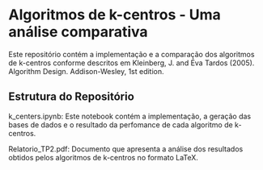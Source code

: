 # Algoritmos de k-centros - Uma análise comparativa
Este repositório contém a implementação e a comparação dos algoritmos de k-centros conforme descritos em Kleinberg, J. and Éva Tardos (2005). Algorithm Design. Addison-Wesley, 1st edition.

## Estrutura do Repositório
k_centers.ipynb: Este notebook contém a implementação, a geração das bases de dados e o resultado da perfomance de cada algoritmo de k-centros.

Relatorio_TP2.pdf: Documento que apresenta a análise dos resultados obtidos pelos algoritmos de k-centros no formato LaTeX.
